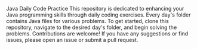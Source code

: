Java Daily Code Practice
This repository is dedicated to enhancing your Java programming skills through daily coding exercises. Every day's folder contains Java files for various problems. To get started, clone this repository, navigate to the desired day's folder, and begin solving the problems. Contributions are welcome! If you have any suggestions or find issues, please open an issue or submit a pull request.
